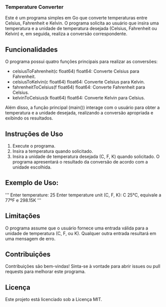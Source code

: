 ### Temperature Converter
Este é um programa simples em Go que converte temperaturas entre Celsius, Fahrenheit e Kelvin. O programa solicita ao usuário que insira uma temperatura e a unidade de temperatura desejada (Celsius, Fahrenheit ou Kelvin) e, em seguida, realiza a conversão correspondente.

## Funcionalidades

O programa possui quatro funções principais para realizar as conversões:

* celsiusToFahrenheit(c float64) float64: Converte Celsius para Fahrenheit.
* celsiusToKelvin(c float64) float64: Converte Celsius para Kelvin.
* fahrenheitToCelsius(f float64) float64: Converte Fahrenheit para Celsius.
* kelvinToCelsius(k float64) float64: Converte Kelvin para Celsius.
  
Além disso, a função principal (main()) interage com o usuário para obter a temperatura e a unidade desejada, realizando a conversão apropriada e exibindo os resultados.

## Instruções de Uso
1. Execute o programa.
2. Insira a temperatura quando solicitado.
3. Insira a unidade de temperatura desejada (C, F, K) quando solicitado.
O programa apresentará o resultado da conversão de acordo com a unidade escolhida.

## Exemplo de Uso:

''' 
Enter temperature: 25
Enter temperature unit (C, F, K): C
25°C, equivale a 77ºF e 298.15K
'''

## Limitações
O programa assume que o usuário fornece uma entrada válida para a unidade de temperatura (C, F, ou K). Qualquer outra entrada resultará em uma mensagem de erro.

## Contribuições
Contribuições são bem-vindas! Sinta-se à vontade para abrir issues ou pull requests para melhorar este programa.

## Licença
Este projeto está licenciado sob a Licença MIT.
